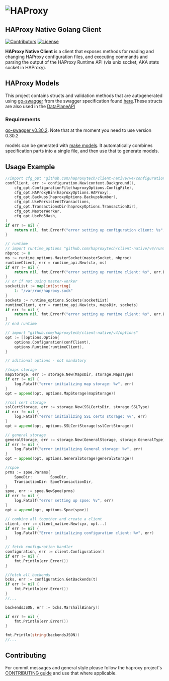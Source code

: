 # ![HAProxy](assets/images/haproxy-weblogo-210x49.png "HAProxy")

## HAProxy Native Golang Client

[![Contributors](https://img.shields.io/github/contributors/haproxytech/client-native?color=purple)](https://github.com/haproxy/haproxy/blob/master/CONTRIBUTING)
[![License](https://img.shields.io/badge/License-Apache%202.0-blue.svg)](LICENSE)

**HAProxy Native Client** is a client that exposes methods for reading and changing HAProxy configuration files, and executing commands and parsing the output of the HAProxy Runtime API (via unix socket, AKA stats socket in HAProxy).

## HAProxy Models

This project contains structs and validation methods that are autogenerated using [go-swagger](https://github.com/go-swagger/go-swagger) from the swagger specification found [here](https://github.com/haproxytech/client-native/blob/master/specification/build/haproxy_spec.yaml).These structs are also used in the [DataPlaneAPI](http://github.com/haproxytech/dataplaneapi)

### Requirements

[go-swagger v0.30.2](https://github.com/go-swagger/go-swagger/releases/tag/v0.30.2). Note that at the moment you need to use version 0.30.2

models can be generated with [make models](Makefile). It automatically combines specification parts into a single file, and then use that to generate models.

## Usage Example

```go
//import cfg_opt "github.com/haproxytech/client-native/v4/configuration/options"
confClient, err := configuration.New(context.Background(),
    cfg_opt.ConfigurationFile(haproxyOptions.ConfigFile),
    cfg_opt.HAProxyBin(haproxyOptions.HAProxy),
    cfg_opt.Backups(haproxyOptions.BackupsNumber),
    cfg_opt.UsePersistentTransactions,
    cfg_opt.TransactionsDir(haproxyOptions.TransactionDir),
    cfg_opt.MasterWorker,
    cfg_opt.UseMd5Hash,
)
if err != nil {
    return nil, fmt.Errorf("error setting up configuration client: %s", err.Error())
}

// runtime
// import runtime_options "github.com/haproxytech/client-native/v4/runtime/options"
nbproc := 8
ms := runtime_options.MasterSocket(masterSocket, nbproc)
runtimeClient, err = runtime_api.New(ctx, ms)
if err != nil {
    return nil, fmt.Errorf("error setting up runtime client: %s", err.Error())
}
// or if not using master-worker
socketList := map[int]string{
    1: "/var/run/haproxy.sock"
}
sockets := runtime_options.Sockets(socketList)
runtimeClient, err = runtime_api.New(ctx, mapsDir, sockets)
if err != nil {
    return nil, fmt.Errorf("error setting up runtime client: %s", err.Error())
}
// end runtime

// import "github.com/haproxytech/client-native/v4/options"
opt := []options.Option{
    options.Configuration(confClient),
    options.Runtime(runtimeClient),
}

// aditional options - not mandatory

//maps storage
mapStorage, err := storage.New(MapsDir, storage.MapsType)
if err != nil {
    log.Fatalf("error initializing map storage: %v", err)
}
opt = append(opt, options.MapStorage(mapStorage))

//ssl cert storage
sslCertStorage, err := storage.New(SSLCertsDir, storage.SSLType)
if err != nil {
    log.Fatalf("error initializing SSL certs storage: %v", err)
}
opt = append(opt, options.SSLCertStorage(sslCertStorage))

// general storage
generalStorage, err := storage.New(GeneralStorage, storage.GeneralType)
if err != nil {
    log.Fatalf("error initializing General storage: %v", err)
}
opt = append(opt, options.GeneralStorage(generalStorage))

//spoe
prms := spoe.Params{
    SpoeDir:        SpoeDir,
    TransactionDir: SpoeTransactionDir,
}
spoe, err := spoe.NewSpoe(prms)
if err != nil {
    log.Fatalf("error setting up spoe: %v", err)
}
opt = append(opt, options.Spoe(spoe))

// combine all together and create a client
client, err := client_native.New(cyx, opt...)
if err != nil {
    log.Fatalf("Error initializing configuration client: %v", err)
}

// fetch configuration handler
configuration, err := client.Configuration()
if err != nil {
    fmt.Println(err.Error())
}

//fetch all backends
bcks, err := configuration.GetBackends(t)
if err != nil {
    fmt.Println(err.Error())
}
//...

backendsJSON, err := bcks.MarshallBinary()

if err != nil {
    fmt.Println(err.Error())
}

fmt.Println(string(backendsJSON))
//...

```

## Contributing

For commit messages and general style please follow the haproxy project's [CONTRIBUTING guide](https://github.com/haproxy/haproxy/blob/master/CONTRIBUTING) and use that where applicable.
